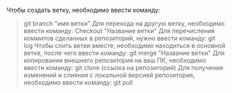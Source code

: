 Чтобы создать ветку, необходимо ввести команду:
> git branch "имя ветки"
Для перехода на другую ветку, необходимо ввести команду:
> Checkout "Название ветки" 
Для перечисления коммитов сделанных в репозиторий, нужно ввести команду:
> git log 
Чтобы слить ветки вместе, необходимо находиться в основной ветке, после чего ввести команду:
>git merge "Название ветки"
Для копирования внешнего репозитория на ваш ПК, необходимо ввести команду:
>git clone (ссылка на репозиторий)
Для получения изменений и слияния с локальной версией репозитория, необходимо ввести команду: 
> git pull